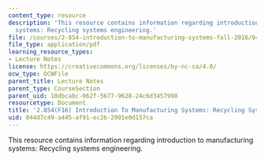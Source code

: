 ```yaml
---
content_type: resource
description: 'This resource contains information regarding introduction to manufacturing
  systems: Recycling systems engineering.'
file: /courses/2-854-introduction-to-manufacturing-systems-fall-2016/044d7c49a445af91ec2b2901e0d157ca_MIT2_854F16_Recycling.pdf
file_type: application/pdf
learning_resource_types:
- Lecture Notes
license: https://creativecommons.org/licenses/by-nc-sa/4.0/
ocw_type: OCWFile
parent_title: Lecture Notes
parent_type: CourseSection
parent_uid: 10dbcabc-062f-5677-9628-24c6d3457998
resourcetype: Document
title: '2.854(F16) Introduction To Manufacturing Systems: Recycling Systems Engineering'
uid: 044d7c49-a445-af91-ec2b-2901e0d157ca
---
```

This resource contains information regarding introduction to manufacturing systems: Recycling systems engineering.